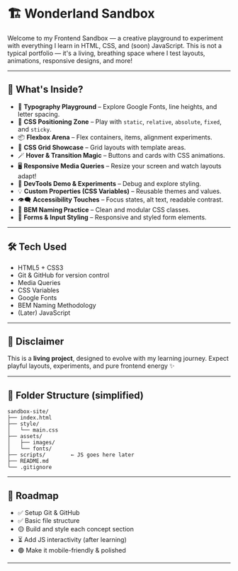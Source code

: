 # 🏗️ Wonderland Sandbox

Welcome to my Frontend Sandbox — a creative playground to experiment with everything I learn in HTML, CSS, and (soon) JavaScript. This is not a typical portfolio — it's a living, breathing space where I test layouts, animations, responsive designs, and more!

---

## 🚀 What's Inside?

- 🎨 **Typography Playground** – Explore Google Fonts, line heights, and letter spacing.
- 📐 **CSS Positioning Zone** – Play with `static`, `relative`, `absolute`, `fixed`, and `sticky`.
- 📦 **Flexbox Arena** – Flex containers, items, alignment experiments.
- 🧩 **CSS Grid Showcase** – Grid layouts with template areas.
- 🪄 **Hover & Transition Magic** – Buttons and cards with CSS animations.
- 🖥️ **Responsive Media Queries** – Resize your screen and watch layouts adapt!
- 🧪 **DevTools Demo & Experiments** – Debug and explore styling.
- 💡 **Custom Properties (CSS Variables)** – Reusable themes and values.
- 👁️‍🗨️ **Accessibility Touches** – Focus states, alt text, readable contrast.
- 📑 **BEM Naming Practice** – Clean and modular CSS classes.
- 🧾 **Forms & Input Styling** – Responsive and styled form elements.

---

## 🛠️ Tech Used

- HTML5 + CSS3
- Git & GitHub for version control
- Media Queries
- CSS Variables
- Google Fonts
- BEM Naming Methodology
- (Later) JavaScript

---

## 📌 Disclaimer

This is a **living project**, designed to evolve with my learning journey. Expect playful layouts, experiments, and pure frontend energy ✨

---

## 📂 Folder Structure (simplified)

```
sandbox-site/
├── index.html
├── style/
│   └── main.css
├── assets/
│   ├── images/
│   └── fonts/
├── scripts/        ← JS goes here later
├── README.md
└── .gitignore
```
---

## 📅 Roadmap

- ✅ Setup Git & GitHub
- ✅ Basic file structure
- 🟡 Build and style each concept section
- ⏳ Add JS interactivity (after learning)
- 🟢 Make it mobile-friendly & polished

---

